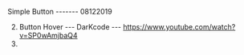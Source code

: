 Simple Button ------- 08122019

2. Button Hover --- DarKcode --- https://www.youtube.com/watch?v=SP0wAmjbaQ4
3.